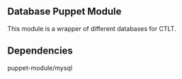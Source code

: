 Database Puppet Module
-------------------

This module is a wrapper of different databases for CTLT.  

Dependencies
------------
puppet-module/mysql
